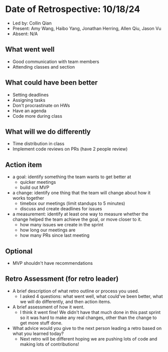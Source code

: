 # Date of Retrospective: 10/18/24

* Led by: Collin Qian
* Present: Amy Wang, Haibo Yang, Jonathan Herring, Allen Qiu, Jason Vu
* Absent: N/A

## What went well

* Good communication with team members
* Attending classes and section

## What could have been better

* Setting deadlines
* Assigning tasks
* Don't procrastinate on HWs
* Have an agenda
* Code more during class

## What will we do differently

* Time distribution in class
* Implement code reviews on PRs (have 2 people review)

## Action item

* a goal: identify something the team wants to get better at
  - quicker meetings 
  - build out MVP
* a change: identify one thing that the team will change about how it works together
  - timebox our meetings (limit standups to 5 minutes)
  - discuss and create deadlines for issues
* a measurement: identify at least one way to measure whether the change helped the team achieve the goal, or move closer to it.
  - how many issues we create in the sprint
  - how long our meetings are
  - how many PRs since last meeting

## Optional

* MVP shouldn't have recommendations

## Retro Assessment (for retro leader)

* A brief description of what retro outline or process you used.
  - I asked 4 questions: what went well, what could've been better, what we will do differently, and then action items.
* A brief assessment of how it went.
  - I think it went fine! We didn't have that much done in this past sprint so it was hard to make any real changes, other than the change to get more stuff done.
* What advice would you give to the next person leading a retro
  based on what you learned today?
  - Next retro will be different hoping we are pushing lots of code and making lots of contributions!
